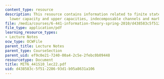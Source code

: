 ```yaml
---
content_type: resource
description: This resource contains information related to finite state channels,
  lower capacity and upper capacities, indecomposable channels and markov channels.
file: /media/courses/6-441-information-theory-spring-2010/d438583c5f51228693d1b95a8631a106_MIT6_441S10_lec22.pdf
file_type: application/pdf
learning_resource_types:
- Lecture Notes
ocw_type: OCWFile
parent_title: Lecture Notes
parent_type: CourseSection
parent_uid: ef9c0e21-7240-00a4-2c5e-2febc0b09448
resourcetype: Document
title: MIT6_441S10_lec22.pdf
uid: d438583c-5f51-2286-93d1-b95a8631a106
---
```

